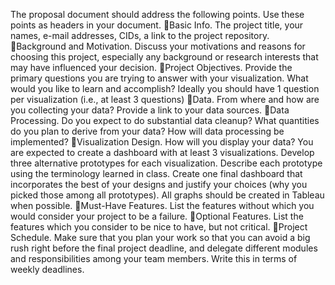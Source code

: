 The proposal document should address the following points. Use these 
points as headers in your document.
Basic Info. The project title, your names, e-mail addresses, CIDs, a 
link to the project repository.
Background and Motivation. Discuss your motivations and reasons 
for choosing this project, especially any background or research 
interests that may have influenced your decision.
Project Objectives. Provide the primary questions you are trying to 
answer with your visualization. What would you like to learn and 
accomplish? Ideally you should have 1 question per visualization 
(i.e., at least 3 questions)
Data. From where and how are you collecting your data? Provide a 
link to your data sources.
Data Processing. Do you expect to do substantial data cleanup? 
What quantities do you plan to derive from your data? How will data
processing be implemented?
Visualization Design. How will you display your data? You are 
expected to create a dashboard with at least 3 visualizations. 
Develop three alternative prototypes for each visualization. 
Describe each prototype using the terminology learned in class. 
Create one final dashboard that incorporates the best of your 
designs and justify your choices (why you picked those among all 
prototypes). All graphs should be created in Tableau when possible.
Must-Have Features. List the features without which you would 
consider your project to be a failure.
Optional Features. List the features which you consider to be nice to
have, but not critical.
Project Schedule. Make sure that you plan your work so that you 
can avoid a big rush right before the final project deadline, and 
delegate different modules and responsibilities among your team 
members. Write this in terms of weekly deadlines.
